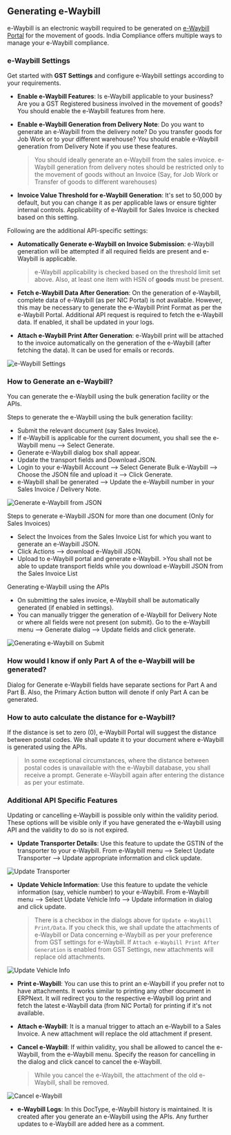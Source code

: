 ## Generating e-Waybill

e-Waybill is an electronic waybill required to be generated on [e-Waybill Portal](https://ewaybillgst.gov.in/) for the movement of goods. India Compliance offers multiple ways to manage your e-Waybill compliance.

### e-Waybill Settings

Get started with **GST Settings** and configure e-Waybill settings according to your requirements.

*   **Enable e-Waybill Features**: Is e-Waybill applicable to your business? Are you a GST Registered business involved in the movement of goods? You should enable the e-Waybill features from here.
    
*   **Enable e-Waybill Generation from Delivery Note**: Do you want to generate an e-Waybill from the delivery note? Do you transfer goods for Job Work or to your different warehouse? You should enable e-Waybill generation from Delivery Note if you use these features.
    
    > You should ideally generate an e-Waybill from the sales invoice. e-Waybill generation from delivery notes should be restricted only to the movement of goods without an Invoice (Say, for Job Work or Transfer of goods to different warehouses)
    
*   **Invoice Value Threshold for e-Waybill Generation**: It's set to 50,000 by default, but you can change it as per applicable laws or ensure tighter internal controls. Applicability of e-Waybill for Sales Invoice is checked based on this setting.
    

Following are the additional API-specific settings:

*   **Automatically Generate e-Waybill on Invoice Submission**: e-Waybill generation will be attempted if all required fields are present and e-Waybill is applicable.
    
    > e-Waybill applicability is checked based on the threshold limit set above. Also, at least one item with HSN of **goods** must be present.
    
*   **Fetch e-Waybill Data After Generation**: On the generation of e-Waybill, complete data of e-Waybill (as per NIC Portal) is not available. However, this may be necessary to generate the e-Waybill Print Format as per the e-Waybill Portal. Additional API request is required to fetch the e-Waybill data. If enabled, it shall be updated in your logs.
    
*   **Attach e-Waybill Print After Generation**: e-Waybill print will be attached to the invoice automatically on the generation of the e-Waybill (after fetching the data). It can be used for emails or records.
    

![e-Waybill Settings](https://docs.erpnext.com/files/e_waybill_settings.png)

### How to Generate an e-Waybill?

You can generate the e-Waybill using the bulk generation facility or the APIs.

Steps to generate the e-Waybill using the bulk generation facility:

*   Submit the relevant document (say Sales Invoice).
*   If e-Waybill is applicable for the current document, you shall see the e-Waybill menu --> Select Generate.
*   Generate e-Waybill dialog box shall appear.
*   Update the transport fields and Download JSON.
*   Login to your e-Waybill Account --> Select Generate Bulk e-Waybill --> Choose the JSON file and upload it --> Click Generate.
*   e-Waybill shall be generated --> Update the e-Waybill number in your Sales Invoice / Delivery Note.

![Generate e-Waybill from JSON](https://docs.erpnext.com/files/generate_e_waybill_from_json.gif)

Steps to generate e-Waybill JSON for more than one document (Only for Sales Invoices)

*   Select the Invoices from the Sales Invoice List for which you want to generate an e-Waybill JSON.
*   Click Actions --> download e-Waybill JSON.
*   Upload to e-Waybill portal and generate e-Waybill. >You shall not be able to update transport fields while you download e-Waybill JSON from the Sales Invoice List

Generating e-Waybill using the APIs

*   On submitting the sales invoice, e-Waybill shall be automatically generated (if enabled in settings).
*   You can manually trigger the generation of e-Waybill for Delivery Note or where all fields were not present (on submit). Go to the e-Waybill menu --> Generate dialog --> Update fields and click generate.

![Generating e-Waybill on Submit](https://docs.erpnext.com/files/generating_e_waybill.gif)

### How would I know if only Part A of the e-Waybill will be generated?

Dialog for Generate e-Waybill fields have separate sections for Part A and Part B. Also, the Primary Action button will denote if only Part A can be generated.

### How to auto calculate the distance for e-Waybill?

If the distance is set to zero (0), e-Waybill Portal will suggest the distance between postal codes. We shall update it to your document where e-Waybill is generated using the APIs.

> In some exceptional circumstances, where the distance between postal codes is unavailable with the e-Waybill database, you shall receive a prompt. Generate e-Waybill again after entering the distance as per your estimate.

### Additional API Specific Features

Updating or cancelling e-Waybill is possible only within the validity period. These options will be visible only if you have generated the e-Waybill using API and the validity to do so is not expired.

*   **Update Transporter Details**: Use this feature to update the GSTIN of the transporter to your e-Waybill. From e-Waybill menu --> Select Update Transporter --> Update appropriate information and click update.

![Update Transporter](https://docs.erpnext.com/files/update_transporter.gif)

*   **Update Vehicle Information**: Use this feature to update the vehicle information (say, vehicle number) to your e-Waybill. From e-Waybill menu --> Select Update Vehicle Info --> Update information in dialog and click update.
    
    > There is a checkbox in the dialogs above for `Update e-Waybill Print/Data`. If you check this, we shall update the attachments of e-Waybill or Data concerning e-Waybill as per your preference from GST settings for e-Waybill. If `Attach e-Waybill Print After Generation` is enabled from GST Settings, new attachments will replace old attachments.
    

![Update Vehicle Info](https://docs.erpnext.com/files/update_vehicle_info.gif)

*   **Print e-Waybill**: You can use this to print an e-Waybill if you prefer not to have attachments. It works similar to printing any other document in ERPNext. It will redirect you to the respective e-Waybill log print and fetch the latest e-Waybill data (from NIC Portal) for printing if it's not available.
    
*   **Attach e-Waybill**: It is a manual trigger to attach an e-Waybill to a Sales Invoice. A new attachment will replace the old attachment if present.
    
*   **Cancel e-Waybill**: If within validity, you shall be allowed to cancel the e-Waybill, from the e-Waybill menu. Specify the reason for cancelling in the dialog and click cancel to cancel the e-Waybill.
    
    > While you cancel the e-Waybill, the attachment of the old e-Waybill, shall be removed.
    

![Cancel e-Waybill](https://docs.erpnext.com/files/cancel_e_waybill.gif)

*   **e-Waybill Logs**: In this DocType, e-Waybill history is maintained. It is created after you generate an e-Waybill using the APIs. Any further updates to e-Waybill are added here as a comment.